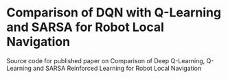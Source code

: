 # Comparison of DQN with Q-Learning and SARSA for Robot Local Navigation

Source code for published paper on Comparison of Deep Q-Learning, Q-Learning and SARSA Reinforced Learning for Robot Local Navigation